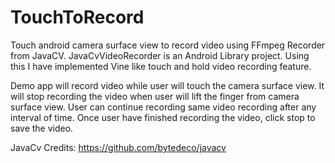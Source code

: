 TouchToRecord
=============

Touch android camera surface view to record video using FFmpeg Recorder from JavaCV.
JavaCvVideoRecorder is an Android Library project.
Using this I have implemented Vine like touch and hold video recording feature.

Demo app will record video while user will touch the camera surface view.
It will stop recording the video when user will lift the finger from camera surface view.
User can continue recording same video recording after any interval of time.
Once user have finished recording the video, click stop to save the video.


JavaCv Credits: https://github.com/bytedeco/javacv
